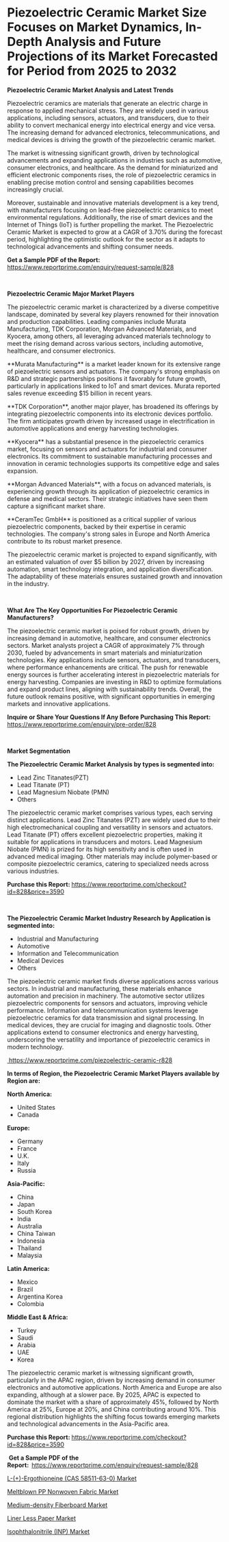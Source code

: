 <p><h1>Piezoelectric Ceramic Market Size Focuses on Market Dynamics, In-Depth Analysis and Future Projections of its Market Forecasted for Period from 2025 to 2032</h1></p><p><strong>Piezoelectric Ceramic Market Analysis and Latest Trends</strong></p>
<p><p>Piezoelectric ceramics are materials that generate an electric charge in response to applied mechanical stress. They are widely used in various applications, including sensors, actuators, and transducers, due to their ability to convert mechanical energy into electrical energy and vice versa. The increasing demand for advanced electronics, telecommunications, and medical devices is driving the growth of the piezoelectric ceramic market. </p><p>The market is witnessing significant growth, driven by technological advancements and expanding applications in industries such as automotive, consumer electronics, and healthcare. As the demand for miniaturized and efficient electronic components rises, the role of piezoelectric ceramics in enabling precise motion control and sensing capabilities becomes increasingly crucial. </p><p>Moreover, sustainable and innovative materials development is a key trend, with manufacturers focusing on lead-free piezoelectric ceramics to meet environmental regulations. Additionally, the rise of smart devices and the Internet of Things (IoT) is further propelling the market. The Piezoelectric Ceramic Market is expected to grow at a CAGR of 3.70% during the forecast period, highlighting the optimistic outlook for the sector as it adapts to technological advancements and shifting consumer needs.</p></p>
<p><strong>Get a Sample PDF of the Report:&nbsp;</strong> <a href="https://www.reportprime.com/enquiry/request-sample/828?utm_campaign=1108&utm_medium=2&utm_source=Github&utm_content=ia&utm_term=18032025&utm_id=piezoelectric-ceramic">https://www.reportprime.com/enquiry/request-sample/828</a></p>
<p>&nbsp;</p>
<p><strong>Piezoelectric Ceramic Major Market Players</strong></p>
<p><p>The piezoelectric ceramic market is characterized by a diverse competitive landscape, dominated by several key players renowned for their innovation and production capabilities. Leading companies include Murata Manufacturing, TDK Corporation, Morgan Advanced Materials, and Kyocera, among others, all leveraging advanced materials technology to meet the rising demand across various sectors, including automotive, healthcare, and consumer electronics.</p><p>**Murata Manufacturing** is a market leader known for its extensive range of piezoelectric sensors and actuators. The company's strong emphasis on R&D and strategic partnerships positions it favorably for future growth, particularly in applications linked to IoT and smart devices. Murata reported sales revenue exceeding $15 billion in recent years.</p><p>**TDK Corporation**, another major player, has broadened its offerings by integrating piezoelectric components into its electronic devices portfolio. The firm anticipates growth driven by increased usage in electrification in automotive applications and energy harvesting technologies.</p><p>**Kyocera** has a substantial presence in the piezoelectric ceramics market, focusing on sensors and actuators for industrial and consumer electronics. Its commitment to sustainable manufacturing processes and innovation in ceramic technologies supports its competitive edge and sales expansion.</p><p>**Morgan Advanced Materials**, with a focus on advanced materials, is experiencing growth through its application of piezoelectric ceramics in defense and medical sectors. Their strategic initiatives have seen them capture a significant market share.</p><p>**CeramTec GmbH** is positioned as a critical supplier of various piezoelectric components, backed by their expertise in ceramic technologies. The company's strong sales in Europe and North America contribute to its robust market presence.</p><p>The piezoelectric ceramic market is projected to expand significantly, with an estimated valuation of over $5 billion by 2027, driven by increasing automation, smart technology integration, and application diversification. The adaptability of these materials ensures sustained growth and innovation in the industry.</p></p>
<p>&nbsp;</p>
<p><strong>What Are The Key Opportunities For Piezoelectric Ceramic Manufacturers?</strong></p>
<p><p>The piezoelectric ceramic market is poised for robust growth, driven by increasing demand in automotive, healthcare, and consumer electronics sectors. Market analysts project a CAGR of approximately 7% through 2030, fueled by advancements in smart materials and miniaturization technologies. Key applications include sensors, actuators, and transducers, where performance enhancements are critical. The push for renewable energy sources is further accelerating interest in piezoelectric materials for energy harvesting. Companies are investing in R&D to optimize formulations and expand product lines, aligning with sustainability trends. Overall, the future outlook remains positive, with significant opportunities in emerging markets and innovative applications.</p></p>
<p><strong>Inquire or Share Your Questions If Any Before Purchasing This Report:</strong> <a href="https://www.reportprime.com/enquiry/pre-order/828?utm_campaign=1108&utm_medium=2&utm_source=Github&utm_content=ia&utm_term=18032025&utm_id=piezoelectric-ceramic">https://www.reportprime.com/enquiry/pre-order/828</a></p>
<p>&nbsp;</p>
<p><strong>Market Segmentation</strong></p>
<p><strong>The Piezoelectric Ceramic Market Analysis by types is segmented into:</strong></p>
<p><ul><li>Lead Zinc Titanates(PZT)</li><li>Lead Titanate (PT)</li><li>Lead Magnesium Niobate (PMN)</li><li>Others</li></ul></p>
<p><p>The piezoelectric ceramic market comprises various types, each serving distinct applications. Lead Zinc Titanates (PZT) are widely used due to their high electromechanical coupling and versatility in sensors and actuators. Lead Titanate (PT) offers excellent piezoelectric properties, making it suitable for applications in transducers and motors. Lead Magnesium Niobate (PMN) is prized for its high sensitivity and is often used in advanced medical imaging. Other materials may include polymer-based or composite piezoelectric ceramics, catering to specialized needs across various industries.</p></p>
<p><strong>Purchase this Report:&nbsp;</strong><a href="https://www.reportprime.com/checkout?id=828&price=3590&utm_campaign=1108&utm_medium=2&utm_source=Github&utm_content=ia&utm_term=18032025&utm_id=piezoelectric-ceramic">https://www.reportprime.com/checkout?id=828&price=3590</a></p>
<p>&nbsp;</p>
<p><strong>The Piezoelectric Ceramic Market Industry Research by Application is segmented into:</strong></p>
<p><ul><li>Industrial and Manufacturing</li><li>Automotive</li><li>Information and Telecommunication</li><li>Medical Devices</li><li>Others</li></ul></p>
<p><p>The piezoelectric ceramic market finds diverse applications across various sectors. In industrial and manufacturing, these materials enhance automation and precision in machinery. The automotive sector utilizes piezoelectric components for sensors and actuators, improving vehicle performance. Information and telecommunication systems leverage piezoelectric ceramics for data transmission and signal processing. In medical devices, they are crucial for imaging and diagnostic tools. Other applications extend to consumer electronics and energy harvesting, underscoring the versatility and importance of piezoelectric ceramics in modern technology.</p></p>
<p><a href="https://www.reportprime.com/piezoelectric-ceramic-r828?utm_campaign=1108&utm_medium=2&utm_source=Github&utm_content=ia&utm_term=18032025&utm_id=piezoelectric-ceramic">&nbsp;https://www.reportprime.com/piezoelectric-ceramic-r828</a></p>
<p><strong>In terms of Region, the Piezoelectric Ceramic Market Players available by Region are:</strong></p>
<p>
    <p> <strong> North America: </strong>
        <ul>
            <li>United States</li>
            <li>Canada</li>
        </ul>
        </p> 
    <p> <strong> Europe: </strong>
        <ul>
            <li>Germany</li>
            <li>France</li>
            <li>U.K.</li>
            <li>Italy</li>
            <li>Russia</li>
        </ul>
        </p> 
    <p> <strong> Asia-Pacific: </strong>
        <ul>
            <li>China</li>
            <li>Japan</li>
            <li>South Korea</li>
            <li>India</li>
            <li>Australia</li>
            <li>China Taiwan</li>
            <li>Indonesia</li>
            <li>Thailand</li>
            <li>Malaysia</li>
        </ul>
        </p> 
    <p> <strong> Latin America: </strong>
        <ul>
            <li>Mexico</li>
            <li>Brazil</li>
            <li>Argentina Korea</li>
            <li>Colombia</li>
        </ul>
        </p> 
    <p> <strong> Middle East & Africa: </strong>
        <ul>
            <li>Turkey</li>
            <li>Saudi</li>
            <li>Arabia</li>
            <li>UAE</li>
            <li>Korea</li>
        </ul>
    </p>
    </p>
<p><p>The piezoelectric ceramic market is witnessing significant growth, particularly in the APAC region, driven by increasing demand in consumer electronics and automotive applications. North America and Europe are also expanding, although at a slower pace. By 2025, APAC is expected to dominate the market with a share of approximately 45%, followed by North America at 25%, Europe at 20%, and China contributing around 10%. This regional distribution highlights the shifting focus towards emerging markets and technological advancements in the Asia-Pacific area.</p></p>
<p><strong>Purchase this Report: </strong><a href="https://www.reportprime.com/checkout?id=828&price=3590&utm_campaign=1108&utm_medium=2&utm_source=Github&utm_content=ia&utm_term=18032025&utm_id=piezoelectric-ceramic">https://www.reportprime.com/checkout?id=828&price=3590</a></p>
<p>&nbsp;<strong>Get a Sample PDF of the Report:&nbsp;&nbsp;</strong><a href="https://www.reportprime.com/enquiry/request-sample/828?utm_campaign=1108&utm_medium=2&utm_source=Github&utm_content=ia&utm_term=18032025&utm_id=piezoelectric-ceramic">https://www.reportprime.com/enquiry/request-sample/828</a></p>
<p><strong></strong></p>
<p><p><a href="https://github.com/nedzazollo74/Market-Research-Report-List-1/blob/main/l-ergothioneine-cas-58511-63-0-market.md?utm_campaign=1108&utm_medium=2&utm_source=Github&utm_content=ia&utm_term=18032025&utm_id=piezoelectric-ceramic">L-(+)-Ergothioneine (CAS 58511-63-0) Market</a></p><p><a href="https://github.com/fontshatintj/Market-Research-Report-List-1/blob/main/meltblown-pp-nonwoven-fabric-market.md?utm_campaign=1108&utm_medium=2&utm_source=Github&utm_content=ia&utm_term=18032025&utm_id=piezoelectric-ceramic">Meltblown PP Nonwoven Fabric Market</a></p><p><a href="https://github.com/winjelequegt/Market-Research-Report-List-1/blob/main/medium-density-fiberboard-market.md?utm_campaign=1108&utm_medium=2&utm_source=Github&utm_content=ia&utm_term=18032025&utm_id=piezoelectric-ceramic">Medium-density Fiberboard Market</a></p><p><a href="https://github.com/bredevasil2q/Market-Research-Report-List-1/blob/main/liner-less-paper-market.md?utm_campaign=1108&utm_medium=2&utm_source=Github&utm_content=ia&utm_term=18032025&utm_id=piezoelectric-ceramic">Liner Less Paper Market</a></p><p><a href="https://github.com/hoppeellia6b/Market-Research-Report-List-1/blob/main/isophthalonitrile-inp-market.md?utm_campaign=1108&utm_medium=2&utm_source=Github&utm_content=ia&utm_term=18032025&utm_id=piezoelectric-ceramic">Isophthalonitrile (INP) Market</a></p></p>